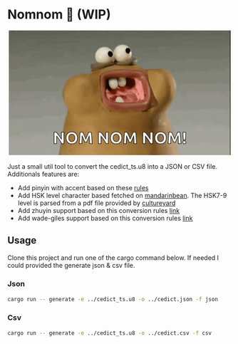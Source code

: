 # Nomnom 🥘 (WIP)

<p align="center">
  <img src="./nomnom.gif" />
</p>

Just a small util tool to convert the cedict_ts.u8 into a JSON or CSV file. Additionals features are:

- Add pinyin with accent based on these [rules](https://web.mit.edu/jinzhang/www/pinyin/spellingrules/index.html#:~:text=(i)%20If%20the%20first%20vowel,letter%20immediately%20following%20the%20medial.&text=(ii)%20If%20the%20first%20vowel,on%20the%20first%20vowel%20letter.&text=(iii)%20If%20the%20tone%20mark,%22%2C%20the%20dot%20is%20omitted.)
- Add HSK level character based fetched on [mandarinbean](https://mandarinbean.com). The HSK7-9 level is parsed from a pdf file provided by [cultureyard](https://www.cultureyard.net/blog/hsk-7-9-vocabulary-list-pdf-free-download)
- Add zhuyin support based on this conversion rules [link](https://www.omniglot.com/chinese/zhuyin.htm)
- Add wade-giles support based on this conversion rules [link](https://www.eastasianlib.org/ctp/RomTable/Chipinyintowade.pdf)

## Usage

Clone this project and run one of the cargo command below. If needed I could provided the generate json & csv file.

### Json

```sh
cargo run -- generate -e ../cedict_ts.u8 -o ../cedict.json -f json
```

### Csv

```sh
cargo run -- generate -e ../cedict_ts.u8 -o ../cedict.csv -f csv
```
